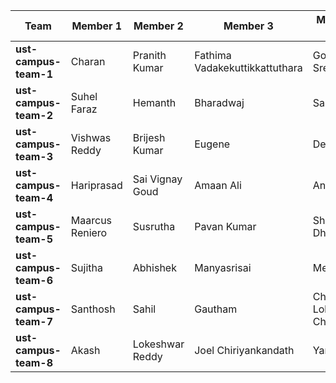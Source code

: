 | **Team** | **Member 1**            | **Member 2**            | **Member 3**                                | **Member 4**              |
|----------|-------------------------|-------------------------|---------------------------------------------|---------------------------|
| **ust-campus-team-1**  | Charan                 | Pranith Kumar           | Fathima Vadakekuttikkattuthara              | Gokul Sree                |
| **ust-campus-team-2**  | Suhel Faraz            | Hemanth                 | Bharadwaj                                   | Sahithi                   |
| **ust-campus-team-3**  | Vishwas Reddy          | Brijesh Kumar           | Eugene                                      | Deepak                    |
| **ust-campus-team-4**  | Hariprasad             | Sai Vignay Goud         | Amaan Ali                                   | Anup     | Rakesh                 |
| **ust-campus-team-5**  | Maarcus Reniero        | Susrutha                | Pavan Kumar                                 | Shrinivas Dhanwant        |
| **ust-campus-team-6**  | Sujitha                | Abhishek                | Manyasrisai                                 | Megha                     |
| **ust-campus-team-7**  | Santhosh               | Sahil                   | Gautham                                     | Chandra Lokesh Chary      |
| **ust-campus-team-8**  | Akash                  | Lokeshwar Reddy         | Joel Chiriyankandath                        | Yamini                    |

